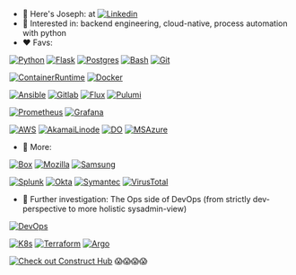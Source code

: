 - 👋 Here's Joseph: at [![Linkedin](https://img.shields.io/badge/linkedin-%230077B5.svg?&style=for-the-badge&logo=linkedin&logoColor=white)](https://linkedin.com/in/-joe)
- 👀 Interested in: backend engineering, cloud-native, process automation with python 
- ❤️ Favs:

[![Python](https://www.vectorlogo.zone/logos/python/python-horizontal.svg)](https://github.com/joecare/)
[![Flask](https://www.vectorlogo.zone/logos/pocoo_flask/pocoo_flask-ar21.svg)](https://github.com/joecare/)
[![Postgres](https://www.vectorlogo.zone/logos/postgresql/postgresql-ar21.svg)](https://github.com/joecare/)
[![Bash](https://www.vectorlogo.zone/logos/gnu_bash/gnu_bash-ar21.svg)](https://github.com/joecare/)
[![Git](https://www.vectorlogo.zone/logos/git-scm/git-scm-ar21.svg)](https://github.com/joecare/)

[![ContainerRuntime](https://www.vectorlogo.zone/logos/cloudfoundry_container-runtime/cloudfoundry_container-runtime-ar21.svg)](https://github.com/joecare/)
[![Docker](https://www.vectorlogo.zone/logos/docker/docker-ar21.svg)](https://github.com/joecare/)

[![Ansible](https://www.vectorlogo.zone/logos/ansible/ansible-ar21.svg)](https://github.com/joecare/)
[![Gitlab](https://www.vectorlogo.zone/logos/gitlab/gitlab-ar21.svg)](https://github.com/joecare/)
[![Flux](https://www.vectorlogo.zone/logos/fluxcdio/fluxcdio-ar21.svg)](https://github.com/joecare/)
[![Pulumi](https://www.vectorlogo.zone/logos/pulumiio/pulumiio-ar21.svg)](https://github.com/joecare/)

[![Prometheus](https://www.vectorlogo.zone/logos/prometheusio/prometheusio-ar21.svg)](https://github.com/joecare/)
[![Grafana](https://www.vectorlogo.zone/logos/grafana/grafana-ar21.svg)](https://github.com/joecare/)

[![AWS](https://www.vectorlogo.zone/logos/amazon_aws/amazon_aws-ar21.svg)](https://github.com/joecare/)
[![AkamaiLinode](https://www.vectorlogo.zone/logos/linode/linode-ar21.svg)](https://github.com/joecare/)
[![DO](https://www.vectorlogo.zone/logos/digitalocean/digitalocean-ar21.svg)](https://github.com/joecare/)
[![MSAzure](https://www.vectorlogo.zone/logos/microsoft_azure/microsoft_azure-ar21.svg)](https://github.com/joecare/)

- 💝 More:

[![Box](https://www.vectorlogo.zone/logos/box/box-ar21.svg)](https://github.com/joecare/)
[![Mozilla](https://www.vectorlogo.zone/logos/mozilla/mozilla-ar21.svg)](https://github.com/joecare/)
[![Samsung](https://www.vectorlogo.zone/logos/samsung/samsung-ar21.svg)](https://github.com/joecare/)

[![Splunk](https://www.vectorlogo.zone/logos/splunk/splunk-ar21.svg)](https://github.com/joecare/)
[![Okta](https://www.vectorlogo.zone/logos/okta/okta-ar21.svg)](https://github.com/joecare/)
[![Symantec](https://www.vectorlogo.zone/logos/symantec/symantec-ar21.svg)](https://github.com/joecare/)
[![VirusTotal](https://www.vectorlogo.zone/logos/virustotal/virustotal-ar21.svg)](https://github.com/joecare/)


- 🌱 Further investigation: The Ops side of DevOps (from strictly dev-perspective to more holistic sysadmin-view)

[![DevOps](https://external-content.duckduckgo.com/iu/?u=https%3A%2F%2Fseeklogo.com%2Fimages%2FD%2Fdevops-logo-CDF1353483-seeklogo.com.png&f=1&nofb=1&ipt=d0e8a54d821223bbf822cd8742765f72490d2a7b9b116673734fa0725943eb5b&ipo=images)](https://github.com/joecare/)

[![K8s](https://www.vectorlogo.zone/logos/kubernetes/kubernetes-ar21.svg)](https://github.com/joecare/)
[![Terraform](https://www.vectorlogo.zone/logos/terraformio/terraformio-ar21.svg)](https://github.com/joecare/)
[![Argo](https://www.vectorlogo.zone/logos/argoprojio/argoprojio-ar21.svg)](https://github.com/joecare/)


[![Check out Construct Hub](https://constructs.dev/badge?package=cdk8s)](https://constructs.dev/packages/cdk8s)
😱😱😱😱
<!---
JoeCare/JoeCare is a ✨ special ✨ repository because its `README.md` (this file) appears on your GitHub profile.
You can click the Preview link to take a look at your changes.
--->
